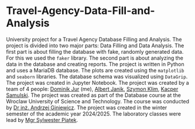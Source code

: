# Travel-Agency-Data-Fill-and-Analysis
University project for a Travel Agency Database Filling and Analysis. The project is divided into two major parts: Data Filling and Data Analysis. The first part is about filling the database with fake, randomly generated data. For this we used the `faker` library. The second part is about analyzing the data in the database and creating reports. The project is written in Python and uses a MariaDB database. The plots are created using the `matplotlib` and `seaborn` libraries. The database schema was visualized using `DataGrip`. The project was created in Jupyter Notebook. The project was created by a team of 4 people: [Dominik Jur](https://www.linkedin.com/in/dominikjur/) (me), [Albert Janik](), [Szymon Klim](), [Kacper Samulski](). The project was created as part of the Database course at the Wroclaw University of Science and Technology. The course was conducted by [Dr inż. Andrzej Giniewicz](https://prac.im.pwr.edu.pl/~giniew/doku.php?id=start). The project was created in the winter semester of the academic year 2024/2025. The laboratory classes were lead by [Mgr Sylwester Piątek](https://alfa.im.pwr.edu.pl/~piatek/home.html).
